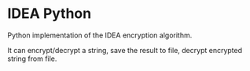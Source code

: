 # IDEA Python
Python implementation of the IDEA encryption algorithm. 

It can encrypt/decrypt а string, save the result to file, decrypt encrypted string from file.
